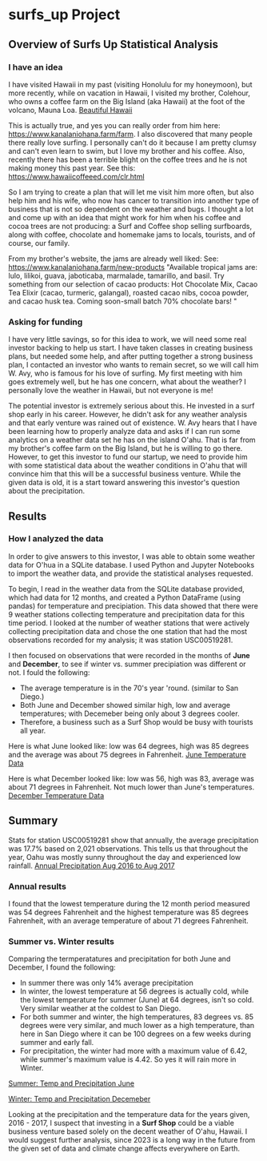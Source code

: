 # surfs_up Project

## Overview of Surfs Up Statistical Analysis
### I have an idea
I have visited Hawaii in my past (visiting Honolulu for my honeymoon), but more recently, while on vacation in Hawaii, I visited my brother, Colehour, who owns a coffee farm on the Big Island (aka Hawaii) at the foot of the volcano, Mauna Loa. [Beautiful Hawaii](https://github.com/valchau/surfs_up/blob/main/Hawaii.PNG)

This is actually true, and yes you can really order from him here:  https://www.kanalaniohana.farm/farm. I also discovered that many people there really love surfing. I personally can't do it because I am pretty clumsy and can't even learn to swim, but I love my brother and his coffee. Also, recently there has been a terrible blight on the coffee trees and he is not making money this past year. See this: https://www.hawaiicoffeeed.com/clr.html

So I am trying to create a plan that will let me visit him more often, but also help him and his wife, who now has cancer to transition into another type of business that is not so dependent on the weather and bugs.  I thought a lot and come up with an idea that might work for him when his coffee and cocoa trees are not producing: a Surf and Coffee shop selling surfboards, along with coffee, chocolate and homemake jams to locals, tourists, and of course, our family. 

From my brother's website, the jams are already well liked: See:  https://www.kanalaniohana.farm/new-products "Available tropical jams are: lulo, lilikoi, guava, jaboticaba, marmalade, tamarillo, and basil.  Try something from our selection of cacao products:  Hot Chocolate Mix, Cacao Tea Elixir (cacao, turmeric, galangal), roasted cacao nibs, cocoa powder, and cacao husk tea. Coming soon-small batch 70% chocolate bars! "  

### Asking for funding
I have very little savings, so for this idea to work, we will need some real investor backing to help us start. I have taken classes in creating business plans, but  needed some help, and after putting together a strong business plan, I contacted an investor who wants to remain secret, so we will call him W. Avy, who is famous for his love of surfing. My first meeting with him goes extremely well, but he has one concern, what about the weather? I personally love the weather in Hawaii, but not everyone is me!

The potential investor is extremely serious about this. He invested in a surf shop early in his career. However, he didn't ask for any weather analysis and that early venture was rained out of existence. W. Avy hears that I have been learning how to properly analyze data and asks if I can run some analytics on a weather data set he has on the island O'ahu. That is far from my brother's coffee farm on the Big Island, but he is willing to go there. However, to get this investor to fund our startup, we need to provide him with some statistical data about the weather conditions in O'ahu that will convince him that this will be a successful business venture. While the given data is old, it is a start toward answering this investor's question about the precipitation. 

## Results
### How I analyzed the data
In order to give answers to this investor, I was able to obtain some weather data for O'hua in a SQLite database. I used Python and Jupyter Notebooks to import the weather data, and provide the statistical analyses requested. 

To begin, I read in the weather data from the SQLite database provided, which had data for 12 months, and created a Python DataFrame (using pandas) for temperature and precipiation. This data showed that there were 9 weather stations collecting temperature and precipitation data for this time period. I looked at the number of weather stations that were actively collecting precipitation data and chose the one station that had the most observations recorded for my analysis; it was station USC00519281. 

I then focused on observations that were recorded in the months of **June** and **December**, to see if winter vs. summer precipiation was different or not. 
I fould the following: 

* The average temperature is in the 70's year 'round. (similar to San Diego.)
* Both June and December showed similar high, low and average temperatures; with Decemeber being only about 3 degrees cooler.
* Therefore, a business such as a Surf Shop would be busy with tourists all year.

Here is what June looked like: low was 64 degrees, high was 85 degrees and the average was about 75 degrees in Fahrenheit.
[June Temperature Data](https://github.com/valchau/surfs_up/blob/main/June_Temp_stats.PNG)

Here is what December looked like: low was 56, high was 83, average was about 71 degrees in Fahrenheit. Not much lower than June's temperatures.
[December Temperature Data](https://github.com/valchau/surfs_up/blob/main/Dec_Temp_stats.PNG)

## Summary
Stats for station USC00519281 show that annually, the average precipitation was 17.7% based on 2,021  observations. This tells us that throughout the year, Oahu was mostly sunny throughout the day and experienced low rainfall. 
[Annual Precipitation Aug 2016 to Aug 2017 ](https://github.com/valchau/surfs_up/blob/main/precip_by_month_stats.PNG)

### Annual results
I found that the lowest temperature during the 12 month period measured was 54 degrees Fahrenheit and the highest temperature was 85 degrees Fahrenheit, with an average temperature of about 71 degrees Fahrenheit.

### Summer vs. Winter results
Comparing the termperatatures and precipitation for both June and December, I found the following:
* In summer there was only 14% average precipitation
* In winter, the lowest temperature at 56 degrees is actually cold, while the lowest temperature for summer (June) at 64 degrees, isn't so cold. Very similar weather at the coldest to San Diego. 
* For both summer and winter, the high temperatures, 83 degrees vs. 85 degrees were very similar, and much lower as a high temperature, than here in San Diego where it can be 100 degrees on a few weeks during summer and early fall. 
* For precipitation, the winter had more with a maximum value of 6.42, while summer's maximum value is 4.42. So yes it will rain more in Winter.

[Summer: Temp and Precipitation June ](https://github.com/valchau/surfs_up/blob/main/June_temp_precip.PNG)

[Winter: Temp and Precipitation Decemeber ](https://github.com/valchau/surfs_up/blob/main/Dec_temp_precip.PNG)

Looking at the precipitation and the temperature data for the years given, 2016 - 2017, I suspect that investing in a **Surf Shop** could be a viable business venture based solely on the decent weather of O'ahu, Hawaii. I would suggest further analysis, since 2023 is a long way in the future from the given set of data and climate change affects everywhere on Earth.

